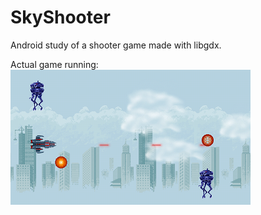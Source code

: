 # SkyShooter

Android study of a shooter game made with libgdx.

Actual game running:
![Image of actual game](https://github.com/ricardaotsi/SkyShooter/blob/master/device-2016-06-29-105020.png)
